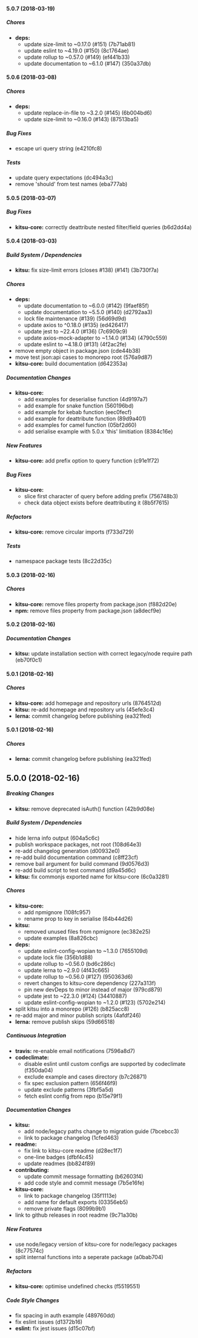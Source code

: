 #### 5.0.7 (2018-03-19)

##### Chores

* **deps:**
  *  update size-limit to ~0.17.0 (#151) (7b71ab81)
  *  update eslint to ~4.19.0 (#150) (8c1764ae)
  *  update rollup to ~0.57.0 (#149) (ef441b33)
  *  update documentation to ~6.1.0 (#147) (350a37db)

#### 5.0.6 (2018-03-08)

##### Chores

* **deps:**
  *  update replace-in-file to ~3.2.0 (#145) (6b004bd6)
  *  update size-limit to ~0.16.0 (#143) (87513ba5)

##### Bug Fixes

*  escape uri query string (e4210fc8)

##### Tests

*  update query expectations (dc494a3c)
*  remove 'should' from test names (eba777ab)

#### 5.0.5 (2018-03-07)

##### Bug Fixes

* **kitsu-core:**  correctly deattribute nested filter/field queries (b6d2dd4a)

#### 5.0.4 (2018-03-03)

##### Build System / Dependencies

* **kitsu:**  fix size-limit errors (closes #138) (#141) (3b730f7a)

##### Chores

* **deps:**
  *  update documentation to ~6.0.0 (#142) (9faef85f)
  *  update documentation to ~5.5.0 (#140) (d2792aa3)
  *  lock file maintenance (#139) (56d69d9d)
  *  update axios to ^0.18.0 (#135) (ed426417)
  *  update jest to ~22.4.0 (#136) (7c6909c9)
  *  update axios-mock-adapter to ~1.14.0 (#134) (4790c559)
  *  update eslint to ~4.18.0 (#131) (4f2ac2fe)
*  remove empty object in package.json (cde44b38)
*  move test json:api cases to monorepo root (576a9d87)
* **kitsu-core:**  build documentation (d642353a)

##### Documentation Changes

* **kitsu-core:**
  *  add examples for deserialise function (4d9197a7)
  *  add example for snake function (560196bd)
  *  add example for kebab function (eec0fecf)
  *  add example for deattribute function (89d9a401)
  *  add examples for camel function (05bf2d60)
  *  add serialise example with 5.0.x 'this' limitiation (8384c16e)

##### New Features

* **kitsu-core:**  add prefix option to query function (c91e1f72)

##### Bug Fixes

* **kitsu-core:**
  *  slice first character of query before adding prefix (756748b3)
  *  check data object exists before deattributing it (8b5f7615)

##### Refactors

* **kitsu-core:**  remove circular imports (f733d729)

##### Tests

*  namespace package tests (8c22d35c)

#### 5.0.3 (2018-02-16)

##### Chores

* **kitsu-core:**  remove files property from package.json (f882d20e)
* **npm:**  remove files property from package.json (a8decf9e)

#### 5.0.2 (2018-02-16)

##### Documentation Changes

* **kitsu:**  update installation section with correct legacy/node require path (eb70f0c1)

#### 5.0.1 (2018-02-16)

##### Chores

* **kitsu-core:**  add homepage and repository urls (8764512d)
* **kitsu:**  re-add homepage and repository urls (45efe3c4)
* **lerna:**  commit changelog before publishing (ea321fed)

#### 5.0.1 (2018-02-16)

##### Chores

* **lerna:**  commit changelog before publishing (ea321fed)

## 5.0.0 (2018-02-16)

##### Breaking Changes

* **kitsu:**  remove deprecated isAuth() function (42b9d08e)

##### Build System / Dependencies

*  hide lerna info output (604a5c6c)
*  publish workspace packages, not root (108d64e3)
*  re-add changelog generation (d00932e0)
*  re-add build documentation command (c8ff23cf)
*  remove bail argument for build command (9d0576d3)
*  re-add build script to test command (d9a45d6c)
* **kitsu:**  fix commonjs exported name for kitsu-core (6c0a3281)

##### Chores

* **kitsu-core:**
  *  add npmignore (108fc957)
  *  rename prop to key in serialise (64b44d26)
* **kitsu:**
  *  removed unused files from npmignore (ec382e25)
  *  update examples (8a826cbc)
* **deps:**
  *  update eslint-config-wopian to ~1.3.0 (7655109d)
  *  update lock file (356b1d88)
  *  update rollup to ~0.56.0 (bd6c286c)
  *  update lerna to ~2.9.0 (4f43c665)
  *  update rollup to ~0.56.0 (#127) (950363d6)
  *  revert changes to kitsu-core dependency (227a313f)
  *  pin new devDeps to minor instead of major (979cd879)
  *  update jest to ~22.3.0 (#124) (34410887)
  *  update eslint-config-wopian to ~1.2.0 (#123) (5702e214)
*  split kitsu into a monorepo (#126) (b825acc8)
*  re-add major and minor publish scripts (4afdf246)
* **lerna:**  remove publish skips (59d66518)

##### Continuous Integration

* **travis:**  re-enable email notifications (7596a8d7)
* **codeclimate:**
  *  disable eslint until custom configs are supported by codeclimate (f350da04)
  *  exclude example and cases directory (b7c26871)
  *  fix spec exclusion pattern (656f46f9)
  *  update exclude patterns (3fbf5a5d)
  *  fetch eslint config from repo (b15e79f1)

##### Documentation Changes

* **kitsu:**
  *  add node/legacy paths change to migration guide (7bcebcc3)
  *  link to package changelog (1cfed463)
* **readme:**
  *  fix link to kitsu-core readme (d28ec1f7)
  *  one-line badges (dfbf4c45)
  *  update readmes (bb824f89)
* **contributing:**
  *  update commit message formatting (b62603f4)
  *  add code style and commit message (7b5e16fe)
* **kitsu-core:**
  *  link to package changelog (35f1113e)
  *  add name for default exports (03356eb5)
  *  remove private flags (8099b9b1)
*  link to github releases in root readme (9c71a30b)

##### New Features

*  use node/legacy version of kitsu-core for node/legacy packages (8c77574c)
*  split internal functions into a seperate package (a0bab704)

##### Refactors

* **kitsu-core:**  optimise undefined checks (f5519551)

##### Code Style Changes

*  fix spacing in auth example (489760dd)
*  fix eslint issues (d1372b16)
* **eslint:**  fix jest issues (d15c07bf)

